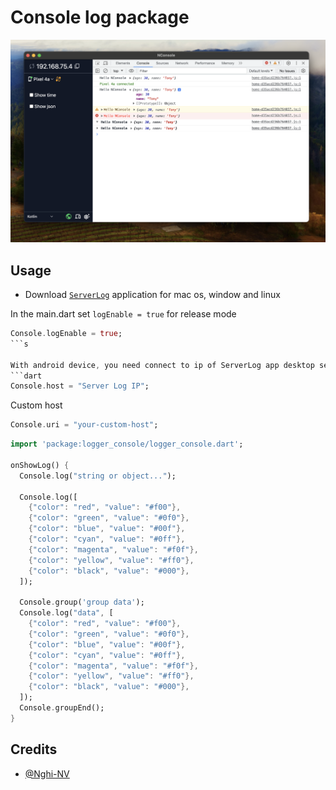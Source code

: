 # Console log package

![](https://github.com/Nghi-NV/logger-console/blob/main/assets/example.png)

## Usage

- Download [`ServerLog`](https://drive.google.com/drive/folders/1P4cqXhalzsiPtrVAKWvoD9tK_pt9ZpzJ?usp=share_link) application for mac os, window and linux

In the main.dart set `logEnable = true` for release mode 
```dart
Console.logEnable = true;
```s

With android device, you need connect to ip of ServerLog app desktop server
```dart
Console.host = "Server Log IP";
```

Custom host
```dart
Console.uri = "your-custom-host";
```

```dart
import 'package:logger_console/logger_console.dart';
  
onShowLog() {
  Console.log("string or object...");

  Console.log([
    {"color": "red", "value": "#f00"},
    {"color": "green", "value": "#0f0"},
    {"color": "blue", "value": "#00f"},
    {"color": "cyan", "value": "#0ff"},
    {"color": "magenta", "value": "#f0f"},
    {"color": "yellow", "value": "#ff0"},
    {"color": "black", "value": "#000"},
  ]);

  Console.group('group data');
  Console.log("data", [
    {"color": "red", "value": "#f00"},
    {"color": "green", "value": "#0f0"},
    {"color": "blue", "value": "#00f"},
    {"color": "cyan", "value": "#0ff"},
    {"color": "magenta", "value": "#f0f"},
    {"color": "yellow", "value": "#ff0"},
    {"color": "black", "value": "#000"},
  ]);
  Console.groupEnd();
}
```

## Credits

- [@Nghi-NV](https://github.com/Nghi-NV)